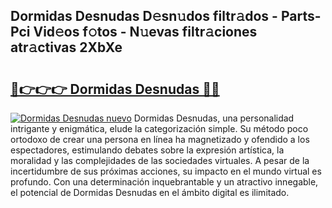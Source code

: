 ## Dormidas Desnudas D𝚎sn𝚞dos filtr𝚊dos - Parts-Pci Vid𝚎os f𝚘tos - N𝚞evas filtr𝚊ciones atr𝚊ctivas 2XbXe

# <h2><a href="http://mb9ggiz.tromn.icu/?c=Dormidas+Desnudas">🔗👉👉👉 Dormidas Desnudas 🔗🔗</a></h2>

[![Dormidas Desnudas nuevo](https://i.imgur.com/pEAQMta.gif)](http://mb9ggiz.tromn.icu/?c=Dormidas+Desnudas)
Dormidas Desnudas, una personalidad intrigante y enigmática, elude la categorización simple. Su método poco ortodoxo de crear una persona en línea ha magnetizado y ofendido a los espectadores, estimulando debates sobre la expresión artística, la moralidad y las complejidades de las sociedades virtuales. A pesar de la incertidumbre de sus próximas acciones, su impacto en el mundo virtual es profundo. Con una determinación inquebrantable y un atractivo innegable, el potencial de Dormidas Desnudas en el ámbito digital es ilimitado.
